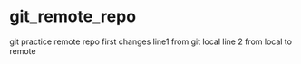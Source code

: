 # git_remote_repo
git practice remote repo
first changes
line1 from git local
line 2 from local to remote